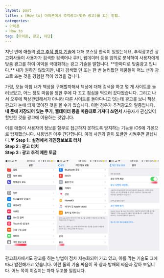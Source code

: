 ```yaml
---  
layout: post  
title: ✚ [How to] 아이폰에서 추적광고(맞춤 광고)를 끄는 방법.
categories:
- 아이폰
- How to
tag: [아이폰, 광고, 차단]
--- 
```


<p class="drop-korean">
지난 번에 애플의 <a href="http://gisadan.github.io/맥/2018/01/15/The-Effects-of-Safari-s-Intelligent-Tracking-Prevention.html"> 광고 추적 방지 기술</a>에 대해 포스팅 한적이 있었는데요, 추적광고란 광고회사들이 사용자가 검색한 검색어나 쿠키, 웹데이터 등을 임의로 분석하여 사용자에게 맞춤 광고를 하여 이익을 극대화하는 광고 기술을 말합니다. **한마디로 맞춤광고 입니다.** 내가 원하진 않았지만, 내가 검색했 던 또는 한 번 눌러봤던 제품들이 어느 샌가 광고로 뜨는 것을 경험한 적이 있었을 겁니다.</p>

가령, 오늘 아침 내가 책상을 구매할까해서 책상에 대해 검색을 하고 몇 개 사이트를 눌러보았고, 어느 정도 마음을 정한 후에 다 끄고 점심을 먹으러 갔다왔습니다. 그리고 나서 오후에 책상관련해서가 아니라 다른 사이트를 돌아다니고 잇는데 광고를 보니 책상 광고가 눈에 띄게 많아진 것을 볼 수가 있습니다. 이런 경우가 추적광고의 일종입니다. **내 폰에 저장되어 있는 쿠기, 웹데이터 등을 마음대로 가져다 쓰면서** 사용자가 관심있어할만한 것을 광고에 이용하는 것입니다. 

이를 애플이 사용자의 정보를 함부로 접근하지 못하도록 방지하는 기능을 iOS에 기본으로 탑재했습니다. 사용법은 아주 간단합니다. 아래 사진과 같이 토글만 시켜주면 끝납니다.▼
**Step 1 : 설정에서 개인정보보호 터치** <br>
**Step 2 : 광고 터치** <br>
**Step 3 : 광고 추적 제한 토글** <br>
<div class="markdown-image">
<img src="/assets/article_images/2018-03-21-ad/123.png" alt="" align="middle"/></div>

광고회사에서도 광고를 하는 방법이 점차 지능화되어 가고 있고, 이를 막는 기술도 그에 따라 발전해가고 있습니다. 이런 둘의 기술 싸움이 꼭 창과 방패의 싸움과 같아 보입니다. 어느 쪽이 이길지는 차차 두고볼 일입니다.